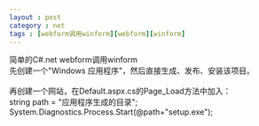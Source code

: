 ```yaml
---
layout : post
category : net
tags : [webform调用winform][webform][winform]
---
```


简单的C#.net webform调用winform
<br/>
  先创建一个"Windows 应用程序"，然后直接生成、发布、安装该项目。
<br>  
  再创建一个网站，在Default.aspx.cs的Page_Load方法中加入：
<br>
  string path = "应用程序生成的目录";
<br>
  System.Diagnostics.Process.Start(@path+"setup.exe");
<br>
